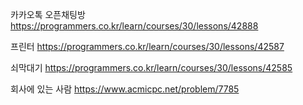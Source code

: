 
카카오톡 오픈채팅방
https://programmers.co.kr/learn/courses/30/lessons/42888

프린터
https://programmers.co.kr/learn/courses/30/lessons/42587

쇠막대기
https://programmers.co.kr/learn/courses/30/lessons/42585

회사에 있는 사람
https://www.acmicpc.net/problem/7785